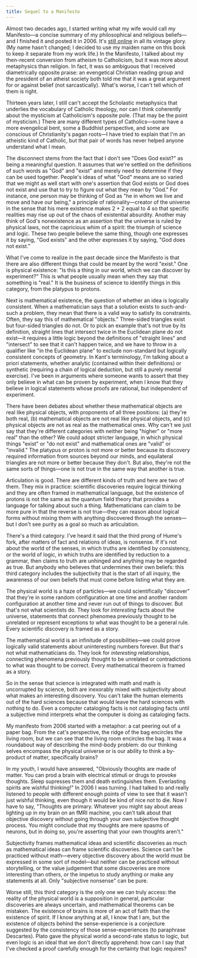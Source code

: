 ```yaml
---
title: Sequel to a Manifesto
---
```


Almost two decades ago, I started writing what my wife would call my Manifesto—a concise summary of my philosophical and religious beliefs—and I finished it and posted it in 2006. It's [still online](http://pivarski.watson.org/manifesto.html) in all its vintage glory. (My name hasn't changed; I decided to use my maiden name on this book to keep it separate from my work life.) In the Manifesto, I talked about my then-recent conversion from atheism to Catholicism, but it was more about metaphysics than religion. In fact, it was so ambiguous that I received diametrically opposite praise: an evengetical Christian reading group and the president of an atheist society both told me that it was a great argument for or against belief (not sarcastically). What's worse, I can't tell which of them is right.

Thirteen years later, I still can't accept the Scholastic metaphysics that underlies the vocabulary of Catholic theology, nor can I think coherently about the mysticism at Catholicism's opposite pole. (That may be the point of mysticism.) There are many different types of Catholics—some have a more evengelical bent, some a Buddhist perspective, and some are conscious of Christianity's pagan roots—I have tried to explain that I'm an atheistic kind of Catholic, but that pair of words has never helped anyone understand what I mean.

The disconnect stems from the fact that I don't see "Does God exist?" as being a meaningful question. It assumes that we're settled on the definitions of such words as "God" and "exist" and merely need to determine if they can be used together. People's ideas of what "God" means are so varied that we might as well start with one's assertion that God exists or God does not exist and use that to try to figure out what they mean by "God." For instance, one person may be thinking of God as "he in whom we live and move and have our being," a principle of rationality—creator of the universe in the sense that his mere existence makes 2 + 2 equal to 4 so that specific realities may rise up out of the chaos of existential absurdity. Another may think of God's nonexistence as an assertion that the universe is ruled by physical laws, not the capricious whim of a spirit: the triumph of science and logic. These two people believe the same thing, though one expresses it by saying, "God exists" and the other expresses it by saying, "God does not exist."

What I've come to realize in the past decade since the Manifesto is that there are also different things that could be meant by the word "exist." One is physical existence: "Is this a thing in our world, which we can discover by experiment?" This is what people usually mean when they say that something is "real." It is the business of science to identify things in this category, from the platypus to protons.

Next is mathematical existence, the question of whether an idea is logically consistent. When a mathematician says that a solution exists to such-and-such a problem, they mean that there is a valid way to satisfy its constraints. Often, they say this of mathematical "objects." Three-sided triangles exist but four-sided triangles do not. Or to pick an example that's not true by its definition, straight lines that intersect twice in the Euclidean plane do not exist—it requires a little logic beyond the definitions of "straight lines" and "intersect" to see that it can't happen twice, and we have to throw in a qualifier like "in the Euclidean plane" to exclude non-standard but logically consistent concepts of geometry. In Kant's terminology, I'm talking about a priori statements, whether analytic (contained within their definitions) or synthetic (requiring a chain of logical deduction, but still a purely mental exercise). I've been in arguments where someone wants to assert that they only believe in what can be proven by experiment, when I know that they believe in logical statements whose proofs are rational, but independent of experiment.

There have been debates about whether these mathematical objects are real like physical objects, with proponents of all three positions: (a) they're both real, (b) mathematical objects are not real like physical objects, and (c) physical objects are not as real as the mathematical ones. Why can't we just say that they're different categories with neither being "higher" or "more real" than the other? We could adopt stricter language, in which physical things "exist" or "do not exist" and mathematical ones are "valid" or "invalid." The platypus or proton is not more or better because its discovery required information from sources beyond our minds, and equilateral triangles are not more or better because they don't. But also, they're not the same sorts of things—one is not true in the same way that another is true.

Articulation is good. There are different kinds of truth and here are two of them. They mix in practice: scientific discoveries require logical thinking and they are often framed in mathematical language, but the existence of protons is not the same as the quantum field theory that provides a language for talking about such a thing. Mathematicians can claim to be more pure in that the reverse is not true—they can reason about logical forms without mixing them with anything discovered through the senses—but I don't see purity as a goal so much as articulation.

There's a third category. I've heard it said that the third prong of Hume's fork, after matters of fact and relations of ideas, is nonsense. If it's not about the world of the senses, in which truths are identified by consistency, or the world of logic, in which truths are identified by reduction to a grammar, then claims to truth are unhinged and anything may be regarded as true. But anybody who believes that undermines their own beliefs: this third category includes the subjectivity that is the start of all inquiry, the awareness of our own beliefs that must come before listing what they are.

The physical world is a haze of particles—we could scientifically "discover" that they're in some random configuration at one time and another random configuration at another time and never run out of things to discover. But that's not what scientists do. They look for _interesting_ facts about the universe, statements that connect phenomea previously thought to be unrelated or represent exceptions to what was thought to be a general rule. Every scientific discovery is framed as a story.

The mathematical world is an infinitude of possibilities—we could prove logically valid statements about uninteresting numbers forever. But that's not what mathematicians do. They look for _interesting_ relationships, connecting phenomena previously thought to be unrelated or contradictions to what was thought to be correct. Every mathematical theorem is framed as a story.

So in the sense that science is integrated with math and math is uncorrupted by science, both are inexorably mixed with subjectivity about what makes an interesting discovery. You can't take the human elements out of the hard sciences because that would leave the hard sciences with nothing to do. Even a computer cataloging facts is not cataloging facts until a subjective mind interprets what the computer is doing as cataloging facts.

My manifesto from 2006 started with a metaphor: a cat peering out of a paper bag. From the cat's perspective, the ridge of the bag encircles the living room, but we can see that the living room encircles the bag. It was a roundabout way of describing the mind-body problem: do our thinking selves encompass the physical universe or is our ability to think a by-product of matter, specifically brains?

In my youth, I would have answered, "Obviously thoughts are made of matter. You can prod a brain with electrical stimuli or drugs to provoke thoughts. Sleep supresses them and death extinguishes them. Everlasting spirits are wishful thinking!" In 2006 I was turning. I had talked to and really listened to people with different enough points of view to see that it wasn't just wishful thinking, even though it would be kind of nice not to die. Now I have to say, "Thoughts are primary. Whatever you might say about areas lighting up in my brain on an fMRI machine, you can't talk about that objective discovery without going through your own subjective thought process. You might conclude that my thoughts are mere spasms of neurons, but in doing so, you're asserting that your own thoughts aren't."

Subjectivity frames mathematical ideas and scientific discoveries as much as mathematical ideas can frame scientific discoveries. Science can't be practiced without math—every objective discovery about the world must be expressed in some sort of model—but neither can be practiced without storytelling, or the value judgement that some discoveries are more interesting than others, or the impetus to study anything or make any statements at all. Only "subjective nonsense" can be pure.

Worse still, this third category is the only one we can truly access: the reality of the physical world is a supposition in general, particular discoveries are always uncertain, and mathematical theorems can be mistaken. The existence of brains is more of an act of faith than the existence of spirit. If I know anything at all, I know that I am, but the existence of objects behind the sense-experience is a conjecture suggested by the consistency of those sense-experiences (to paraphrase Descartes). Plato gave the physical world a second-rate status to logic, but even logic is an ideal that we don't directly apprehend: how can I say that I've checked a proof carefully enough for the certainty that logic requires?

